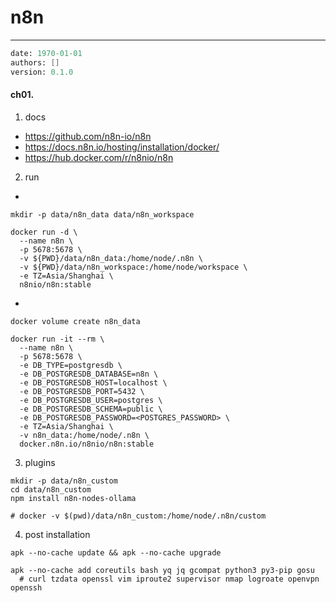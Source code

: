 # n8n
---
```meta
date: 1970-01-01
authors: []
version: 0.1.0
```


#### ch01. 
1. docs
- https://github.com/n8n-io/n8n
- https://docs.n8n.io/hosting/installation/docker/
- https://hub.docker.com/r/n8nio/n8n

2. run
- 
```
mkdir -p data/n8n_data data/n8n_workspace

docker run -d \
  --name n8n \
  -p 5678:5678 \
  -v ${PWD}/data/n8n_data:/home/node/.n8n \
  -v ${PWD}/data/n8n_workspace:/home/node/workspace \
  -e TZ=Asia/Shanghai \
  n8nio/n8n:stable
```

- 
```
docker volume create n8n_data

docker run -it --rm \
  --name n8n \
  -p 5678:5678 \
  -e DB_TYPE=postgresdb \
  -e DB_POSTGRESDB_DATABASE=n8n \
  -e DB_POSTGRESDB_HOST=localhost \
  -e DB_POSTGRESDB_PORT=5432 \
  -e DB_POSTGRESDB_USER=postgres \
  -e DB_POSTGRESDB_SCHEMA=public \
  -e DB_POSTGRESDB_PASSWORD=<POSTGRES_PASSWORD> \
  -e TZ=Asia/Shanghai \
  -v n8n_data:/home/node/.n8n \
  docker.n8n.io/n8nio/n8n:stable
```

3. plugins
```
mkdir -p data/n8n_custom
cd data/n8n_custom
npm install n8n-nodes-ollama

# docker -v $(pwd)/data/n8n_custom:/home/node/.n8n/custom
```

4. post installation
```
apk --no-cache update && apk --no-cache upgrade

apk --no-cache add coreutils bash yq jq gcompat python3 py3-pip gosu
  # curl tzdata openssl vim iproute2 supervisor nmap logroate openvpn openssh
  
```
